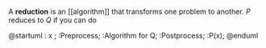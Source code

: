 A **reduction** is an [[algorithm]] that transforms one problem to another. $P$ reduces to $Q$ if you can do

@startuml
: x ;
:Preprocess;
:Algorithm for Q;
:Postprocess;
:P(x);
@enduml